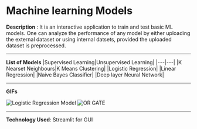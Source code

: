 # Machine learning Models
**Description** : It is an interactive application to train and test basic ML models. One can analyze the performance of any model by either uploading the external dataset or
using internal datsets, provided the uploaded dataset is preprocessed.

---
**List of Models**
|Supervised Learning|Unsupervised Learning|
|---|---|
|K Nearset Neighbours|K Means Clustering|
|Logistic Regression|
|Linear Regression|
|Naive Bayes Classifier|
|Deep layer Neural Network|
 
 ---
**GIFs**


![Logistic Regression Model](https://github.com/sharma-prerna/Machine_learning_models/blob/main/gif_one.gif)
![OR GATE](https://github.com/sharma-prerna/Machine_learning_models/blob/main/gif_two.gif)

---
**Technology Used**: Streamlit for GUI
